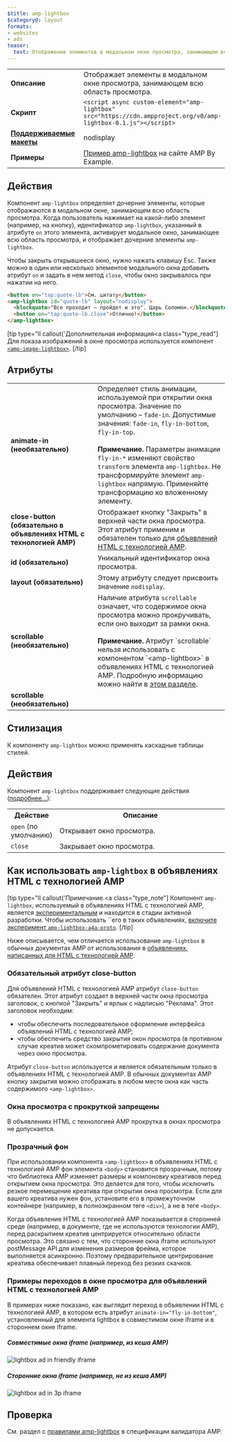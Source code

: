 ```yaml
---
$title: amp-lightbox
$category@: layout
formats:
- websites
- ads
teaser:
  text: Отображение элементов в модальном окне просмотра, занимающем всю область просмотра.
---
```




<!--
       Copyright 2016 The AMP HTML Authors. All Rights Reserved.

       Licensed under the Apache License, Version 2.0 (the "License");
     you may not use this file except in compliance with the License.
     You may obtain a copy of the License at

     http://www.apache.org/licenses/LICENSE-2.0

     Unless required by applicable law or agreed to in writing, software
     distributed under the License is distributed on an "AS-IS" BASIS,
     WITHOUT WARRANTIES OR CONDITIONS OF ANY KIND, either express or implied.
     See the License for the specific language governing permissions and
     limitations under the License.
-->



<table>
  <tr>
    <td width="40%"><strong>Описание</strong></td>
    <td>Отображает элементы в модальном окне просмотра, занимающем всю область просмотра.</td>
  </tr>
  <tr>
    <td width="40%"><strong>Скрипт</strong></td>
    <td><code>&lt;script async custom-element="amp-lightbox" src="https://cdn.ampproject.org/v0/amp-lightbox-0.1.js"&gt;&lt;/script&gt;</code></td>
  </tr>
  <tr>
    <td class="col-fourty"><strong><a href="../../../documentation/guides-and-tutorials/develop/style_and_layout/control_layout.md">Поддерживаемые макеты</a></strong></td>
    <td>nodisplay</td>
  </tr>
  <tr>
    <td width="40%"><strong>Примеры</strong></td>
    <td><a href="https://ampbyexample.com/components/amp-lightbox/">Пример amp-lightbox</a> на сайте AMP By Example.</td>
  </tr>
</table>


## Действия <a name="behavior"></a>

Компонент `amp-lightbox` определяет дочерние элементы, которые отображаются в модальном окне, занимающем всю область просмотра. Когда пользователь нажимает на какой-либо элемент (например, на кнопку), идентификатор `amp-lightbox`, указанный в атрибуте `on` этого элемента, активирует модальное окно, занимающее всю область просмотра, и отображает дочерние элементы `amp-lightbox`.

Чтобы закрыть открывшееся окно, нужно нажать клавишу Esc. Также можно в один или несколько элементов модального окна добавить атрибут `on` и задать в нем метод `close`, чтобы окно закрывалось при нажатии на него.

```html
<button on="tap:quote-lb">См. цитату</button>
<amp-lightbox id="quote-lb" layout="nodisplay">
  <blockquote>"Все проходит – пройдет и это". Царь Соломон.</blockquote>
  <button on="tap:quote-lb.close">Отлично!</button>
</amp-lightbox>
```

[tip type="ll callout('Дополнительная информация</b><a class="type_read"]
Для показа изображений в окне просмотра используется компонент [`<amp-image-lightbox>`](amp-image-lightbox.md).
[/tip]

## Атрибуты <a name="attributes"></a>

<table>
  <tr>
    <td width="40%"><strong>animate-in (необязательно)</strong></td>
    <td>Определяет стиль анимации, используемой при открытии окна просмотра. Значение по умолчанию – <code>fade-in</code>. Допустимые значения: <code>fade-in</code>, <code>fly-in-bottom</code>, <code>fly-in-top</code>.
      <br><br>
        <strong>Примечание.</strong> Параметры анимации <code>fly-in-*</code> изменяют свойство <code>transform</code> элемента <code>amp-lightbox</code>. Не трансформируйте элемент <code>amp-lightbox</code> напрямую. Применяйте трансформацию ко вложенному элементу.</td>
      </tr>
      <tr>
        <td width="40%"><strong>close-button (обязательно в объявлениях HTML с технологией AMP)</strong></td>
        <td>Отображает кнопку "Закрыть" в верхней части окна просмотра. Этот атрибут применим и обязателен только для <a href="#a4a">объявлений HTML с технологией AMP</a>.</td>
      </tr>
      <tr>
        <td width="40%"><strong>id (обязательно)</strong></td>
        <td>Уникальный идентификатор окна просмотра.</td>
      </tr>
      <tr>
        <td width="40%"><strong>layout (обязательно)</strong></td>
        <td>Этому атрибуту следует присвоить значение <code>nodisplay</code>.</td>
      </tr>
      <tr>
        <td width="40%"><strong>scrollable (необязательно)</strong></td>
        <td>Наличие атрибута <code>scrollable</code> означает, что содержимое окна просмотра можно прокручивать, если оно выходит за рамки окна.
          <br><br>
            <strong>Примечание.</strong> Атрибут `scrollable` нельзя использовать с компонентом `&lt;amp-lightbox&gt;` в объявлениях HTML с технологией AMP. Подробную информацию можно найти в <a href="#a4a">этом разделе</a>.</td>
          </tr>
          <tr>
            <td width="40%"><strong>scrollable (необязательно)</strong></td>
            <td></td>
          </tr>
        </table>

## Стилизация <a name="styling"></a>

К компоненту `amp-lightbox` можно применять каскадные таблицы стилей.

## Действия <a name="actions"></a>

Компонент `amp-lightbox` поддерживает следующие действия ([подробнее…](../../../documentation/guides-and-tutorials/learn/amp-actions-and-events.md)):

<table>
  <tr>
    <th width="20%">Действие</th>
    <th>Описание</th>
  </tr>
  <tr>
    <td><code>open</code> (по умолчанию)</td>
    <td>Открывает окно просмотра.</td>
  </tr>
  <tr>
    <td><code>close</code></td>
    <td>Закрывает окно просмотра.</td>
  </tr>
</table>

## <a id="a4a"></a> Как использовать `amp-lightbox` в объявлениях HTML с технологией AMP <a name="a4a"></a>

[tip type="ll callout('Примечание.</b><a class="type_note"]
Компонент `amp-lightbox`, используемый в объявлениях HTML с технологией AMP, является [экспериментальным](../../../documentation/guides-and-tutorials/learn/experimental.md) и находится в стадии активной разработки. Чтобы использовать ``его в таких объявлениях, [включите эксперимент `amp-lightbox-a4a-proto`](http://cdn.ampproject.org/experiments.html).
[/tip]

Ниже описывается, чем отличается использование `amp-lightbox` в обычных документах AMP от использования в [объявлениях, написанных для HTML с технологией AMP](../../../documentation/guides-and-tutorials/learn/a4a_spec.md).

### Обязательный атрибут close-button <a name="requires-close-button"></a>

Для объявлений HTML с технологией AMP атрибут `close-button` обязателен. Этот атрибут создает в верхней части окна просмотра заголовок, с кнопкой "Закрыть" и ярлык с надписью "Реклама". Этот заголовок необходим:

* чтобы обеспечить последовательное оформление интерфейса объявлений HTML с технологией AMP;
* чтобы обеспечить средство закрытия окон просмотра (в противном случае креатив может скомпрометировать содержание документа через окно просмотра.

Атрибут `close-button` используется и является обязательным только в объявлениях HTML с технологией AMP. В обычных документах AMP кнопку закрытия можно отображать в любом месте окна как часть содержимого `<amp-lightbox>`.

### Окна просмотра с прокруткой запрещены <a name="scrollable-lightboxes-are-disallowed"></a>

В объявлениях HTML с технологией AMP прокрутка в окнах просмотра не допускается.

### Прозрачный фон <a name="transparent-background"></a>

При использовании компонента `<amp-lightbox>` в объявлениях HTML с технологией AMP фон элемента `<body>` становится прозрачным, потому что библиотека AMP изменяет размеры и компоновку креативов перед открытием окна просмотра. Это делается для того, чтобы исключить резкое перемещение креатива при открытии окна просмотра. Если для вашего креатива нужен фон, установите его в промежуточном контейнере (например, в полноэкранном теге `<div>`), а не в теге `<body>`.

Когда объявление HTML с технологией AMP показывается в сторонней среде (например, в документе, где не используются технологии AMP), перед раскрытием креатив центрируется относительно области просмотра. Это связано с тем, что сторонние окна iframe используют postMessage API для изменения размеров фрейма, которое выполняется асинхронно. Поэтому предварительное центрирование креатива обеспечивает плавный переход без резких скачков.

### Примеры переходов в окне просмотра для объявлений HTML с технологией AMP <a name="examples-of-transitions-in-lightbox-for-amphtml-ads"></a>

В примерах ниже показано, как выглядит переход в объявлении HTML с технологией AMP, в котором есть атрибут `animate-in="fly-in-bottom"`, установленный для элемента lightbox в совместимом окне iframe и в стороннем окне iframe.

##### Совместимые окна iframe (например, из кеша AMP) <a name="on-friendly-iframes-eg-coming-from-an-amp-cache"></a>

<amp-img alt="lightbox ad in friendly iframe" width="360" height="480" src="https://github.com/ampproject/amphtml/raw/master/spec/img/lightbox-ad-fie.gif" layout="fixed">
  <noscript>
    <img alt="lightbox ad in friendly iframe" src="../../spec/img/lightbox-ad-fie.gif">
    </noscript>
  </amp-img>

##### Сторонние окна iframe (например, не из кеша AMP) <a name="on-third-party-iframes-eg-outside-the-amp-cache"></a>

<amp-img alt="lightbox ad in 3p iframe" width="360" height="480" src="https://github.com/ampproject/amphtml/raw/master/spec/img/lightbox-ad-3p.gif" layout="fixed">
  <noscript>
    <img alt="lightbox ad in 3p iframe" src="../../spec/img/lightbox-ad-3p.gif">
    </noscript>
  </amp-img>

## Проверка <a name="validation"></a>

См. раздел с [правилами amp-lightbox](https://github.com/ampproject/amphtml/blob/master/extensions/amp-lightbox/validator-amp-lightbox.protoascii) в спецификации валидатора AMP.
